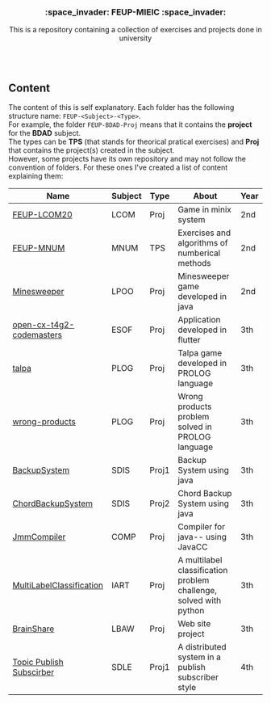 <h3 align="center"> 
 :space_invader: FEUP-MIEIC :space_invader:
</h3> 
<p align="center"> This is a repository containing a collection of exercises and projects done in university </p> 
<br> <br>

## Content 
The content of this is self explanatory. Each folder has the following structure name: `FEUP-<Subject>-<Type>`.  
For example, the folder `FEUP-BDAD-Proj` means that it contains the __project__ for the __BDAD__ subject.  
The types can be __TPS__ (that stands for theorical pratical exercises) and __Proj__ that contains the project(s) created in the subject.   
However, some projects have its own repository and may not follow the convention of folders.  For these ones I've created a list of content explaining them:  

| Name                     | Subject | Type | About                                          | Year |
|--------------------------|---------|------|------------------------------------------------|------|
| [FEUP-LCOM20](https://github.com/Jumaruba/FEUP-LCOM20/tree/27a6ea6df800eecc545fa9b4b01b8e7ec0b16ccc)              | LCOM    | Proj | Game in minix system                           | 2nd  |
| [FEUP-MNUM](  https://github.com/Jumaruba/FEUP-MNUM/tree/3015343a650bf0f811b067770a5a348cd06eaaae)              | MNUM    | TPS  | Exercises and algorithms of numberical methods | 2nd  |
| [Minesweeper](https://github.com/Jumaruba/Minesweeper/tree/d81cb19a85803e9059152e6573bd16bc3191a7a4)              | LPOO    | Proj | Minesweeper game developed in java             | 2nd  |
| [open-cx-t4g2-codemasters](https://github.com/Jumaruba/open-cx-t4g2-codemasters/tree/fe00ba7db5de641359f4fdc333548b7636bbbfd7) | ESOF    | Proj | Application developed in flutter               | 3th  |
| [talpa](https://github.com/Jumaruba/talpa/tree/acbc31a8a61c7d677e038771f7463cb4713852c3)                    | PLOG    | Proj | Talpa game developed in PROLOG language        | 3th  |
| [wrong-products](https://github.com/Jumaruba/wrong-products/tree/87302d1769f2ece522a67b56059fe0ede06a9112) | PLOG| Proj| Wrong products problem solved in PROLOG language | 3th| 
| [BackupSystem](https://github.com/Jumaruba/BackupSystem) | SDIS | Proj1 | Backup System using java | 3th | 
| [ChordBackupSystem](https://github.com/Jumaruba/ChordBackupSystem)| SDIS | Proj2 | Chord Backup System using java | 3th | 
| [JmmCompiler](https://github.com/Jumaruba/JmmCompiler) | COMP | Proj | Compiler for java-- using JavaCC | 3th | 
| [MultiLabelClassification](https://github.com/Jumaruba/MultiLabelClassification) | IART | Proj | A multilabel classification problem challenge, solved with python | 3th | 
| [BrainShare](https://github.com/Jumaruba/BrainShare) | LBAW | Proj | Web site project | 3th | 
| [Topic Publish Subscirber](https://github.com/Jumaruba/topic-publish-subscriber/blob/master/README.md) | SDLE | Proj1 | A distributed system in a publish subscriber style | 4th | 
